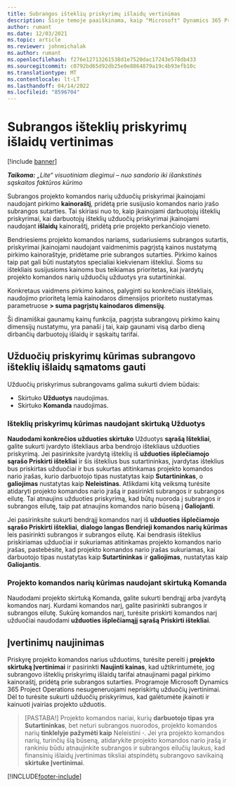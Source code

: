 ```yaml
---
title: Subrangos išteklių priskyrimų išlaidų vertinimas
description: Šioje temoje paaiškinama, kaip "Microsoft" Dynamics 365 Project Operations apskaičiuoja subrangovų išteklių priskyrimų išlaidų įvertinimą.
author: rumant
ms.date: 12/03/2021
ms.topic: article
ms.reviewer: johnmichalak
ms.author: rumant
ms.openlocfilehash: f276e12713261538d1e7520dac17243e578db433
ms.sourcegitcommit: c0792bd65d92db25e0e8864879a19c4b93efb10c
ms.translationtype: MT
ms.contentlocale: lt-LT
ms.lasthandoff: 04/14/2022
ms.locfileid: "8596704"
---
```

# <a name="cost-estimation-of-subcontracted-resource-assignments"></a>Subrangos išteklių priskyrimų išlaidų vertinimas

[!include [banner](../../includes/dataverse-preview.md)]

_**Taikoma:** „Lite“ visuotiniam diegimui – nuo sandorio iki išankstinės sąskaitos faktūros kūrimo_

Subrangos projekto komandos narių užduočių priskyrimai įkainojami naudojant pirkimo **kainoraštį**, pridėtą prie susijusio komandos nario įrašo subrangos sutarties. Tai skiriasi nuo to, kaip įkainojami darbuotojų išteklių priskyrimai, kai darbuotojų išteklių užduočių priskyrimai įkainojami naudojant **išlaidų** kainoraštį, pridėtą prie projekto perkančiojo vieneto. 

Bendriesiems projekto komandos nariams, sudariusiems subrangos sutartis, priskyrimai įkainojami naudojant vaidmenimis pagrįstą kainos nustatymą pirkimo kainoraštyje, pridėtame prie subrangos sutarties. Pirkimo kainos taip pat gali būti nustatytos specialiai kiekvienam ištekliui. Šioms su ištekliais susijusioms kainoms bus teikiamas prioritetas, kai įvardytų projekto komandos narių užduočių užduotys yra sutartininkai. 

Konkretaus vaidmens pirkimo kainos, palyginti su konkrečiais ištekliais, naudojimo prioritetą lemia kainodaros dimensijos prioriteto nustatymas parametruose **> suma pagrįstų kainodaros dimensijų**.

Ši dinamiškai gaunamų kainų funkcija, pagrįsta subrangovų pirkimo kainų dimensijų nustatymu, yra panaši į tai, kaip gaunami visą darbo dieną dirbančių darbuotojų išlaidų ir sąskaitų tarifai. 

## <a name="creating-task-assignments-for-getting-cost-estimates-of-subcontractor-resources"></a>Užduočių priskyrimų kūrimas subrangovo išteklių išlaidų sąmatoms gauti

Užduočių priskyrimus subrangovams galima sukurti dviem būdais: 
- Skirtuko **Užduotys** naudojimas.
- Skirtuko **Komanda** naudojimas.

### <a name="creating-resources-assignments-using-the-tasks-tab"></a>Išteklių priskyrimų kūrimas naudojant skirtuką Užduotys
**Naudodami konkrečios užduoties skirtuko** Užduotys **sąrašą Ištekliai**, galite sukurti įvardyto ištekliaus arba bendrojo ištekliaus užduoties priskyrimą. Jei pasirinksite įvardytą išteklių iš **užduoties išplečiamojo sąrašo Priskirti ištekliai** ir šis išteklius bus sutartininkas, įvardytas išteklius bus priskirtas užduočiai ir bus sukurtas atitinkamas projekto komandos nario įrašas, kurio darbuotojo tipas nustatytas kaip **Sutartininkas**, o **galiojimas** nustatytas kaip **Neleistinas**. Atlikdami kitą veiksmą turėsite atidaryti projekto komandos nario įrašą ir pasirinkti subrangos ir subrangos eilutę. Tai atnaujins užduoties priskyrimą, kad būtų nuoroda į subrangos ir subrangos eilutę, taip pat atnaujins komandos nario būseną į **Galiojanti**.

Jei pasirinksite sukurti bendrąjį komandos narį iš **užduoties išplečiamojo sąrašo Priskirti ištekliai**, **dialogo langas Bendrieji komandos narių kūrimas** leis pasirinkti subrangos ir subrangos eilutę. Kai bendrasis išteklius priskiriamas užduočiai ir sukuriamas atitinkamas projekto komandos nario įrašas, pastebėsite, kad projekto komandos nario įrašas sukuriamas, kai darbuotojo tipas nustatytas kaip **Sutartininkas** ir **galiojimas**, nustatytas kaip **Galiojantis**.

### <a name="creating-project-team-members-using-the-team-tab"></a>Projekto komandos narių kūrimas naudojant skirtuką Komanda
Naudodami projekto skirtuką Komanda, galite sukurti bendrąjį arba įvardytą komandos narį. Kurdami komandos narį, galite pasirinkti subrangos ir subrangos eilutę. Sukūrę komandos narį, turėsite priskirti komandos narį užduočiai naudodami **užduoties išplečiamąjį sąrašą Priskirti ištekliai**. 

## <a name="updating-estimates"></a>Įvertinimų naujinimas
Priskyrę projekto komandos narius užduotims, turėsite pereiti į **projekto skirtuką Įvertinimai** ir pasirinkti **Naujinti kainas**, kad užtikrintumėte, jog subrangovo išteklių priskyrimų išlaidų tarifai atnaujinami pagal pirkimo kainoraštį, pridėtą prie subrangos sutarties. Programoje Microsoft Dynamics 365 Project Operations nesugeneruojami nepriskirtų užduočių įvertinimai. Dėl to turėsite sukurti užduočių priskyrimus, kad galėtumėte įkainoti ir kainuoti įvairias projekto užduotis. 

> [PASTABA!] Projekto komandos nariai, kurių **darbuotojo tipas** **yra Sutartininkas**, bet neturi subrangos nuorodos, projekto komandos narių **tinklelyje pažymėti kaip** Neleistini **·**. Jei yra projekto komandos narių, turinčių šią būseną, atidarykite projekto komandos nario įrašą ir rankiniu būdu atnaujinkite subrangos ir subrangos eilučių laukus, kad finansinių išlaidų įvertinimas tiksliai atspindėtų subrangovo savikainą **skirtuke Įvertinimai**. 


[!INCLUDE[footer-include](../../includes/footer-banner.md)]
